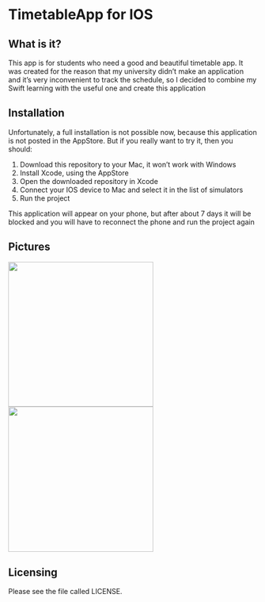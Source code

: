 # TimetableApp for IOS
<h2>What is it?</h2>
<p>This app is for students who need a good and beautiful timetable app. It was created for the reason that my university didn’t make an application and it’s very inconvenient to track the schedule, so I decided to combine my Swift learning with the useful one and create this application</p>
<h2>Installation</h2>
<p>Unfortunately, a full installation is not possible now, because this application is not posted in the AppStore. But if you really want to try it, then you should:</p>
  <ol>
  <li>Download this repository to your Mac, it won’t work with Windows</li>
  <li>Install Xcode, using the AppStore</li>
  <li>Open the downloaded repository in Xcode</li>
  <li>Connect your IOS device to Mac and select it in the list of simulators</li>
  <li>Run the project</li>
  </ol>
  <p>This application will appear on your phone, but after about 7 days it will be blocked and you will have to reconnect the phone and run the project again</p>
<h2>Pictures</h2>
<div>
  <img src = "https://user-images.githubusercontent.com/61494312/205847058-f2e9f0dc-124d-4144-8123-74de69dadcf0.png", width = 292.5px, heigth = 633px>
  <img src = "https://user-images.githubusercontent.com/61494312/205847122-73755df5-3744-4f3e-ba53-451730f3156b.png", width = 292.5px, heigth = 633px>
</div>
<h2>Licensing</h2>
<p>Please see the file called LICENSE.</p>
